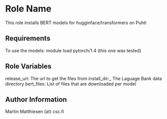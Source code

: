 Role Name
=========

This role installs BERT models for hugginface/transformers on Puhti

Requirements
------------
To use the models: module load pytorch/1.4 (this one was tested)

Role Variables
--------------
release_url: The url to get the files from
install_dir:_ The Laguage Bank data directory
bert_files: List of files that are downloaded per model

Author Information
------------------

Martin Matthiesen (at) csc.fi
